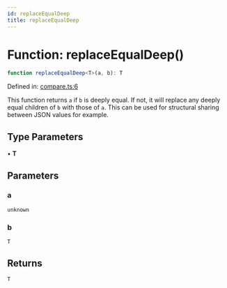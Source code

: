 ```yaml
---
id: replaceEqualDeep
title: replaceEqualDeep
---
```


<!-- DO NOT EDIT: this page is autogenerated from the type comments -->

# Function: replaceEqualDeep()

```ts
function replaceEqualDeep<T>(a, b): T
```

Defined in: [compare.ts:6](https://github.com/TanStack/bouncer/blob/main/packages/pacer/src/compare.ts#L6)

This function returns `a` if `b` is deeply equal.
If not, it will replace any deeply equal children of `b` with those of `a`.
This can be used for structural sharing between JSON values for example.

## Type Parameters

• **T**

## Parameters

### a

`unknown`

### b

`T`

## Returns

`T`
